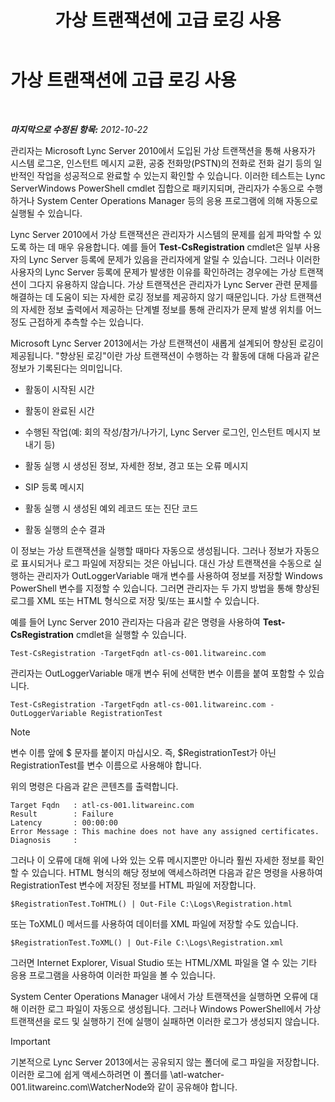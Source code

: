 ﻿---
title: 가상 트랜잭션에 고급 로깅 사용
TOCTitle: 가상 트랜잭션에 고급 로깅 사용
ms:assetid: 32714a71-9f42-4d5b-a508-e176d8f08bbf
ms:mtpsurl: https://technet.microsoft.com/ko-kr/library/JJ204798(v=OCS.15)
ms:contentKeyID: 49303243
ms.date: 08/10/2015
mtps_version: v=OCS.15
ms.translationtype: HT
---

# 가상 트랜잭션에 고급 로깅 사용

 

_**마지막으로 수정된 항목:** 2012-10-22_

관리자는 Microsoft Lync Server 2010에서 도입된 가상 트랜잭션을 통해 사용자가 시스템 로그온, 인스턴트 메시지 교환, 공중 전화망(PSTN)의 전화로 전화 걸기 등의 일반적인 작업을 성공적으로 완료할 수 있는지 확인할 수 있습니다. 이러한 테스트는 Lync ServerWindows PowerShell cmdlet 집합으로 패키지되며, 관리자가 수동으로 수행하거나 System Center Operations Manager 등의 응용 프로그램에 의해 자동으로 실행될 수 있습니다.

Lync Server 2010에서 가상 트랜잭션은 관리자가 시스템의 문제를 쉽게 파악할 수 있도록 하는 데 매우 유용합니다. 예를 들어 **Test-CsRegistration** cmdlet은 일부 사용자의 Lync Server 등록에 문제가 있음을 관리자에게 알릴 수 있습니다. 그러나 이러한 사용자의 Lync Server 등록에 문제가 발생한 이유를 확인하려는 경우에는 가상 트랜잭션이 그다지 유용하지 않습니다. 가상 트랜잭션은 관리자가 Lync Server 관련 문제를 해결하는 데 도움이 되는 자세한 로깅 정보를 제공하지 않기 때문입니다. 가상 트랜잭션의 자세한 정보 출력에서 제공하는 단계별 정보를 통해 관리자가 문제 발생 위치를 어느 정도 근접하게 추측할 수는 있습니다.

Microsoft Lync Server 2013에서는 가상 트랜잭션이 새롭게 설계되어 향상된 로깅이 제공됩니다. "향상된 로깅"이란 가상 트랜잭션이 수행하는 각 활동에 대해 다음과 같은 정보가 기록된다는 의미입니다.

  - 활동이 시작된 시간

  - 활동이 완료된 시간

  - 수행된 작업(예: 회의 작성/참가/나가기, Lync Server 로그인, 인스턴트 메시지 보내기 등)

  - 활동 실행 시 생성된 정보, 자세한 정보, 경고 또는 오류 메시지

  - SIP 등록 메시지

  - 활동 실행 시 생성된 예외 레코드 또는 진단 코드

  - 활동 실행의 순수 결과

이 정보는 가상 트랜잭션을 실행할 때마다 자동으로 생성됩니다. 그러나 정보가 자동으로 표시되거나 로그 파일에 저장되는 것은 아닙니다. 대신 가상 트랜잭션을 수동으로 실행하는 관리자가 OutLoggerVariable 매개 변수를 사용하여 정보를 저장할 Windows PowerShell 변수를 지정할 수 있습니다. 그러면 관리자는 두 가지 방법을 통해 향상된 로그를 XML 또는 HTML 형식으로 저장 및/또는 표시할 수 있습니다.

예를 들어 Lync Server 2010 관리자는 다음과 같은 명령을 사용하여 **Test-CsRegistration** cmdlet을 실행할 수 있습니다.

    Test-CsRegistration -TargetFqdn atl-cs-001.litwareinc.com

관리자는 OutLoggerVariable 매개 변수 뒤에 선택한 변수 이름을 붙여 포함할 수 있습니다.

    Test-CsRegistration -TargetFqdn atl-cs-001.litwareinc.com -OutLoggerVariable RegistrationTest


> [!NOTE]
> 변수 이름 앞에 $ 문자를 붙이지 마십시오. 즉, $RegistrationTest가 아닌 RegistrationTest를 변수 이름으로 사용해야 합니다.



위의 명령은 다음과 같은 콘텐츠를 출력합니다.

    Target Fqdn   : atl-cs-001.litwareinc.com
    Result        : Failure
    Latency       : 00:00:00
    Error Message : This machine does not have any assigned certificates.
    Diagnosis     :

그러나 이 오류에 대해 위에 나와 있는 오류 메시지뿐만 아니라 훨씬 자세한 정보를 확인할 수 있습니다. HTML 형식의 해당 정보에 액세스하려면 다음과 같은 명령을 사용하여 RegistrationTest 변수에 저장된 정보를 HTML 파일에 저장합니다.

    $RegistrationTest.ToHTML() | Out-File C:\Logs\Registration.html

또는 ToXML() 메서드를 사용하여 데이터를 XML 파일에 저장할 수도 있습니다.

    $RegistrationTest.ToXML() | Out-File C:\Logs\Registration.xml

그러면 Internet Explorer, Visual Studio 또는 HTML/XML 파일을 열 수 있는 기타 응용 프로그램을 사용하여 이러한 파일을 볼 수 있습니다.

System Center Operations Manager 내에서 가상 트랜잭션을 실행하면 오류에 대해 이러한 로그 파일이 자동으로 생성됩니다. 그러나 Windows PowerShell에서 가상 트랜잭션을 로드 및 실행하기 전에 실행이 실패하면 이러한 로그가 생성되지 않습니다.


> [!IMPORTANT]
> 기본적으로 Lync Server 2013에서는 공유되지 않는 폴더에 로그 파일을 저장합니다. 이러한 로그에 쉽게 액세스하려면 이 폴더를 \\atl-watcher-001.litwareinc.com\WatcherNode와 같이 공유해야 합니다.


